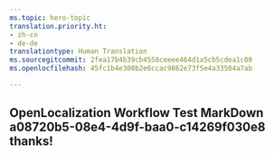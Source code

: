 ```yaml
---
ms.topic: hero-topic
translation.priority.ht:
- zh-cn
- de-de
translationtype: Human Translation
ms.sourcegitcommit: 2fea17b4b39cb4558ceeee464d1a5cb5cdea1c00
ms.openlocfilehash: 45fc1b4e300b2e6ccac9862e73f5e4a33504a7ab

---
```

## OpenLocalization Workflow Test MarkDown a08720b5-08e4-4d9f-baa0-c14269f030e8 thanks!



<!--HONumber=Aug16_HO4-->


